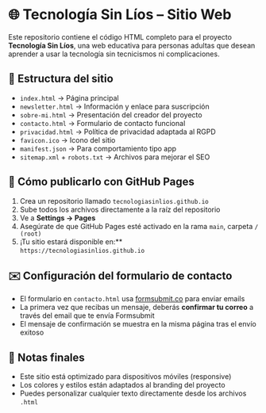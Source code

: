 
# 🌐 Tecnología Sin Líos – Sitio Web

Este repositorio contiene el código HTML completo para el proyecto **Tecnología Sin Líos**, una web educativa para personas adultas que desean aprender a usar la tecnología sin tecnicismos ni complicaciones.

## 🧩 Estructura del sitio

- `index.html` → Página principal
- `newsletter.html` → Información y enlace para suscripción
- `sobre-mi.html` → Presentación del creador del proyecto
- `contacto.html` → Formulario de contacto funcional
- `privacidad.html` → Política de privacidad adaptada al RGPD
- `favicon.ico` → Icono del sitio
- `manifest.json` → Para comportamiento tipo app
- `sitemap.xml` + `robots.txt` → Archivos para mejorar el SEO

## 🚀 Cómo publicarlo con GitHub Pages

1. Crea un repositorio llamado `tecnologiasinlios.github.io`
2. Sube todos los archivos directamente a la raíz del repositorio
3. Ve a **Settings → Pages**
4. Asegúrate de que GitHub Pages esté activado en la rama `main`, carpeta `/ (root)`
5. ¡Tu sitio estará disponible en:**  
   `https://tecnologiasinlios.github.io`

## ✉️ Configuración del formulario de contacto

- El formulario en `contacto.html` usa [formsubmit.co](https://formsubmit.co) para enviar emails
- La primera vez que recibas un mensaje, deberás **confirmar tu correo** a través del email que te envía Formsubmit
- El mensaje de confirmación se muestra en la misma página tras el envío exitoso

## 📌 Notas finales

- Este sitio está optimizado para dispositivos móviles (responsive)
- Los colores y estilos están adaptados al branding del proyecto
- Puedes personalizar cualquier texto directamente desde los archivos `.html`
